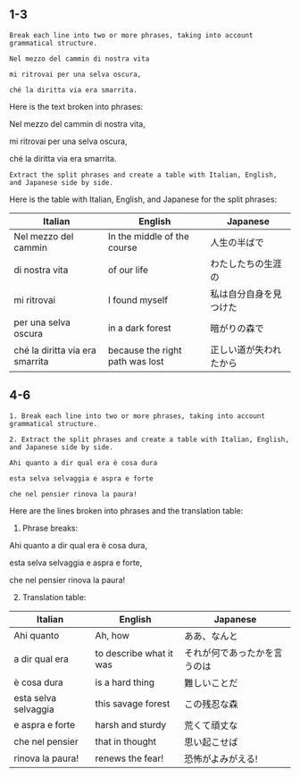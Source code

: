## 1-3

    Break each line into two or more phrases, taking into account grammatical structure.
    
    Nel mezzo del cammin di nostra vita
    
    mi ritrovai per una selva oscura,
    
    ché la diritta via era smarrita.

Here is the text broken into phrases:

Nel mezzo del cammin di nostra vita,

mi ritrovai per una selva oscura,

ché la diritta via era smarrita.

    Extract the split phrases and create a table with Italian, English, and Japanese side by side.

Here is the table with Italian, English, and Japanese for the split phrases:

| Italian | English | Japanese |
| ------------- |-------------|-------------|
| Nel mezzo del cammin | In the middle of the course | 人生の半ばで |
| di nostra vita | of our life | わたしたちの生涯の |
| mi ritrovai | I found myself | 私は自分自身を見つけた |
| per una selva oscura | in a dark forest | 暗がりの森で |
| ché la diritta via era smarrita | because the right path was lost | 正しい道が失われたから |

## 4-6

    1. Break each line into two or more phrases, taking into account grammatical structure.
    
    2. Extract the split phrases and create a table with Italian, English, and Japanese side by side.
    
    Ahi quanto a dir qual era è cosa dura
    
    esta selva selvaggia e aspra e forte
    
    che nel pensier rinova la paura!

Here are the lines broken into phrases and the translation table:

1. Phrase breaks:

Ahi quanto a dir qual era è cosa dura,

esta selva selvaggia e aspra e forte, 

che nel pensier rinova la paura!

2. Translation table:

| Italian | English | Japanese |
|-|-|-|  
| Ahi quanto | Ah, how | ああ、なんと  |
| a dir qual era | to describe what it was | それが何であったかを言うのは |  
| è cosa dura | is a hard thing | 難しいことだ |
| esta selva selvaggia | this savage forest | この残忍な森 |
| e aspra e forte | harsh and sturdy | 荒くて頑丈な |
| che nel pensier | that in thought | 思い起こせば |  
| rinova la paura! | renews the fear! | 恐怖がよみがえる! |
